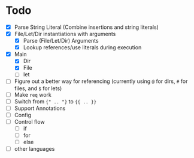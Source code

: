 
# Todo

- [x] Parse String Literal (Combine insertions and string literals)
- [x] File/Let/Dir instantiations with arguments
  - [x] Parse (File/Let/Dir) Arguments
  - [x] Lookup references/use literals during execution
- [x] Main
  - [x] Dir
  - [x] File
  - [ ] let
- [ ] Figure out a better way for referencing (currently using `@` for dirs, `#` for files, and `$` for lets)
- [ ] Make `req` work
- [ ] Switch from `{" .. "}` to `{{ .. }}`
- [ ] Support Annotations
- [ ] Config
- [ ] Control flow
  - [ ] if
  - [ ] for
  - [ ] else
- [ ] other languages
